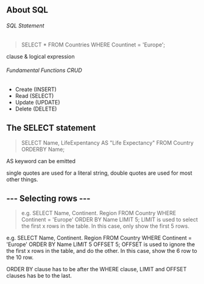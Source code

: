 ## About SQL

###### SQL Statement
> SELECT * FROM Countries WHERE Countinet = 'Europe';

clause & logical expression

###### Fundamental Functions CRUD

- Create (INSERT)
- Read (SELECT)
- Update (UPDATE)
- Delete (DELETE)



## The SELECT statement

> SELECT Name, LifeExpentancy AS "Life Expectancy" FROM Country ORDERBY Name;

AS keyword can be emitted

single quotes are used for a literal string, 
double quotes are used for most other things.




## --- Selecting rows ---

> e.g. SELECT Name, Continent. Region FROM Country WHERE Continent = 'Europe' ORDER BY Name LIMIT 5;
LIMIT is used to select the first x rows in the table.
In this case, only show the first 5 rows.

e.g. SELECT Name, Continent. Region FROM Country WHERE Continent = 'Europe' ORDER BY Name LIMIT 5 OFFSET 5;
OFFSET is used to ignore the the first x rows in the table, and do the other.
In this case, show the 6 row to the 10 row.

ORDER BY clause has to be after the WHERE clause, 
LIMIT and OFFSET clauses has be to the last.

